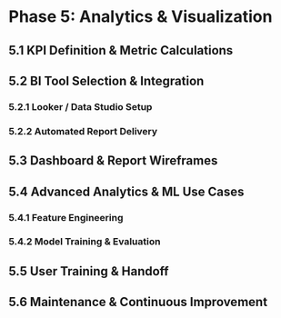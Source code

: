 <!-- docs/phase-05-analytics-visualization.md -->
# Phase 5: Analytics & Visualization

## 5.1 KPI Definition & Metric Calculations
## 5.2 BI Tool Selection & Integration
### 5.2.1 Looker / Data Studio Setup
### 5.2.2 Automated Report Delivery
## 5.3 Dashboard & Report Wireframes
## 5.4 Advanced Analytics & ML Use Cases
### 5.4.1 Feature Engineering
### 5.4.2 Model Training & Evaluation
## 5.5 User Training & Handoff
## 5.6 Maintenance & Continuous Improvement
